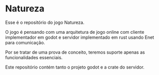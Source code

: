 # Natureza

Esse é o repositório do jogo Natureza.

O jogo é pensando com uma arquitetura de jogo online com cliente implementador em godot e servidor implementado em rust usando Enet para comunicação.

Por se tratar de uma prova de conceito, teremos suporte apenas as funcionalidades essenciais.

Este repositório contém tanto o projeto godot e a crate do servidor.